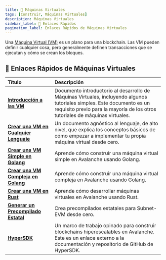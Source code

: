 ```yaml
---
title: 🔺 Máquinas Virtuales
tags: [Construir, Máquinas Virtuales]
description: Máquinas Virtuales
sidebar_label: 🔗 Enlaces Rápidos
pagination_label: Enlaces Rápidos de Máquinas Virtuales
---
```


Una [Máquina Virtual (VM)](/learn/avalanche/virtual-machines) es un plano para una blockchain. Las VM pueden definir cualquier cosa, pero generalmente definen transacciones que se ejecutan y cómo se crean los bloques.

## 🔗 Enlaces Rápidos de Máquinas Virtuales

| Título                                                                                  | Descripción                                                                                                                                                                                              |
| :-------------------------------------------------------------------------------------- | :------------------------------------------------------------------------------------------------------------------------------------------------------------------------------------------------------- |
| [**Introducción a las VM**](/build/vm/intro.md)                                         | Documento introductorio al desarrollo de Máquinas Virtuales, incluyendo algunos tutoriales simples. Este documento es un requisito previo para la mayoría de los otros tutoriales de máquinas virtuales. |
| [**Crear una VM en Cualquier Lenguaje**](/build/vm/create/any-lang-vm.md)               | Un documento agnóstico al lenguaje, de alto nivel, que explica los conceptos básicos de cómo empezar a implementar tu propia máquina virtual desde cero.                                                 |
| [**Crear una VM Simple en Golang**](/build/vm/create/golang-vm-simple.md)               | Aprende cómo construir una máquina virtual simple en Avalanche usando Golang.                                                                                                                            |
| [**Crear una VM Compleja en Golang**](/build/vm/create/golang-vm-complex.md)            | Aprende cómo construir una máquina virtual compleja en Avalanche usando Golang.                                                                                                                          |
| [**Crear una VM en Rust**](/build/vm/create/rust-vm.md)                                 | Aprende cómo desarrollar máquinas virtuales en Avalanche usando Rust.                                                                                                                                    |
| [**Generar un Precompilado Estatal**](/build/vm/evm/intro.md) | Crea precompilados estatales para Subnet-EVM desde cero.                                                                                                                                                 |
| [**HyperSDK**](https://github.com/ava-labs/hypersdk#readme)                             | Un marco de trabajo opinado para construir blockchains hiperescalables en Avalanche. Este es un enlace externo a la documentación y repositorio de GitHub de HyperSDK.                                   |
